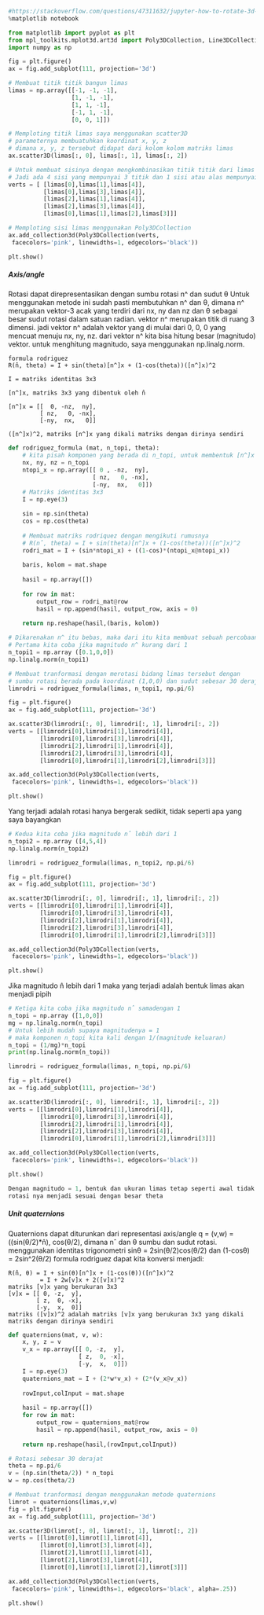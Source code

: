

```python
#https://stackoverflow.com/questions/47311632/jupyter-how-to-rotate-3d-graph
%matplotlib notebook
```


```python
from matplotlib import pyplot as plt
from mpl_toolkits.mplot3d.art3d import Poly3DCollection, Line3DCollection
import numpy as np

fig = plt.figure()
ax = fig.add_subplot(111, projection='3d')

# Membuat titik titik bangun limas
limas = np.array([[-1, -1, -1],
                  [1, -1, -1],
                  [1, 1, -1],
                  [-1, 1, -1],
                  [0, 0, 1]])

# Memploting titik limas saya menggunakan scatter3D
# parameternya membuatuhkan koordinat x, y, z 
# dimana x, y, z tersebut didapat dari kolom kolom matriks limas 
ax.scatter3D(limas[:, 0], limas[:, 1], limas[:, 2])

# Untuk membuat sisinya dengan mengkombinasikan titik titik dari limas tersebut
# Jadi ada 4 sisi yang mempunyai 3 titik dan 1 sisi atau alas mempunyai 4 titik
verts = [ [limas[0],limas[1],limas[4]],
          [limas[0],limas[3],limas[4]],
          [limas[2],limas[1],limas[4]],
          [limas[2],limas[3],limas[4]], 
          [limas[0],limas[1],limas[2],limas[3]]]

# Memploting sisi limas menggunakan Poly3DCollection
ax.add_collection3d(Poly3DCollection(verts, 
 facecolors='pink', linewidths=1, edgecolors='black'))

plt.show()
```


##### Axis/angle #####
Rotasi dapat direpresentasikan dengan sumbu rotasi n^ dan sudut θ
Untuk menggunakan metode ini sudah pasti membutuhkan n^ dan θ, dimana 
n^ merupakan vektor-3 acak yang terdiri dari nx, ny dan nz dan θ 
sebagai besar sudut rotasi dalam satuan radian. vektor n^ merupakan
titik di ruang 3 dimensi. jadi vektor n^ adalah vektor yang di mulai 
dari 0, 0, 0 yang mencuat menuju nx, ny, nz.
dari vektor n^ kita bisa hitung besar (magnitudo) vektor. 
untuk menghitung magnitudo, saya menggunakan np.linalg.norm.

```
formula rodriguez
R(n̂, theta) = I + sin(theta)[n^]x + (1-cos(theta))([n^]x)^2

I = matriks identitas 3x3

[n^]x, matriks 3x3 yang dibentuk oleh n̂

[n^]x = [[  0, -nz,  ny],
         [ nz,   0, -nx],
         [-ny,  nx,   0]]

([n^]x)^2, matriks [n^]x yang dikali matriks dengan dirinya sendiri
```


```python
def rodriguez_formula (mat, n_topi, theta):
    # kita pisah komponen yang berada di n_topi, untuk membentuk [n^]x
    nx, ny, nz = n_topi
    ntopi_x = np.array([[ 0 , -nz,  ny],
                        [ nz,   0, -nx],
                        [-ny,  nx,   0]])
    # Matriks identitas 3x3
    I = np.eye(3)
    
    sin = np.sin(theta)
    cos = np.cos(theta)
    
    # Membuat matriks rodriquez dengan mengikuti rumusnya
    # R(n̂, theta) = I + sin(theta)[n^]x + (1-cos(theta))([n^]x)^2
    rodri_mat = I + (sin*ntopi_x) + ((1-cos)*(ntopi_x@ntopi_x))
    
    baris, kolom = mat.shape
    
    hasil = np.array([])
    
    for row in mat:
        output_row = rodri_mat@row
        hasil = np.append(hasil, output_row, axis = 0)
    
    return np.reshape(hasil,(baris, kolom))
```


```python
# Dikarenakan n^ itu bebas, maka dari itu kita membuat sebuah percobaan
# Pertama kita coba jika magnitudo n^ kurang dari 1 
n_topi1 = np.array ([0.1,0,0])
np.linalg.norm(n_topi1)
```

```python
# Membuat tranformasi dengan merotasi bidang limas tersebut dengan
# sumbu rotasi berada pada koordinat (1,0,0) dan sudut sebesar 30 derajat
limrodri = rodriguez_formula(limas, n_topi1, np.pi/6)

fig = plt.figure()
ax = fig.add_subplot(111, projection='3d')

ax.scatter3D(limrodri[:, 0], limrodri[:, 1], limrodri[:, 2])
verts = [[limrodri[0],limrodri[1],limrodri[4]],
         [limrodri[0],limrodri[3],limrodri[4]],
         [limrodri[2],limrodri[1],limrodri[4]],
         [limrodri[2],limrodri[3],limrodri[4]],
         [limrodri[0],limrodri[1],limrodri[2],limrodri[3]]]

ax.add_collection3d(Poly3DCollection(verts, 
 facecolors='pink', linewidths=1, edgecolors='black'))

plt.show()
```

Yang terjadi adalah rotasi hanya bergerak sedikit, tidak seperti apa yang saya bayangkan 

```python
# Kedua kita coba jika magnitudo n̂ lebih dari 1 
n_topi2 = np.array ([4,5,4])
np.linalg.norm(n_topi2)
```

```python
limrodri = rodriguez_formula(limas, n_topi2, np.pi/6)

fig = plt.figure()
ax = fig.add_subplot(111, projection='3d')

ax.scatter3D(limrodri[:, 0], limrodri[:, 1], limrodri[:, 2])
verts = [[limrodri[0],limrodri[1],limrodri[4]],
         [limrodri[0],limrodri[3],limrodri[4]],
         [limrodri[2],limrodri[1],limrodri[4]],
         [limrodri[2],limrodri[3],limrodri[4]],
         [limrodri[0],limrodri[1],limrodri[2],limrodri[3]]]

ax.add_collection3d(Poly3DCollection(verts, 
 facecolors='pink', linewidths=1, edgecolors='black'))

plt.show()
```

Jika magnitudo n̂ lebih dari 1 maka yang terjadi adalah bentuk limas akan menjadi pipih

```python
# Ketiga kita coba jika magnitudo n̂ samadengan 1
n_topi = np.array ([1,0,0])
mg = np.linalg.norm(n_topi)
# Untuk lebih mudah supaya magnitudenya = 1 
# maka komponen n_topi kita kali dengan 1/(magnitude keluaran)
n_topi = (1/mg)*n_topi
print(np.linalg.norm(n_topi))
```

```python
limrodri = rodriguez_formula(limas, n_topi, np.pi/6)

fig = plt.figure()
ax = fig.add_subplot(111, projection='3d')

ax.scatter3D(limrodri[:, 0], limrodri[:, 1], limrodri[:, 2])
verts = [[limrodri[0],limrodri[1],limrodri[4]],
         [limrodri[0],limrodri[3],limrodri[4]],
         [limrodri[2],limrodri[1],limrodri[4]],
         [limrodri[2],limrodri[3],limrodri[4]],
         [limrodri[0],limrodri[1],limrodri[2],limrodri[3]]]

ax.add_collection3d(Poly3DCollection(verts, 
 facecolors='pink', linewidths=1, edgecolors='black'))

plt.show()
```

```python
Dengan magnitudo = 1, bentuk dan ukuran limas tetap seperti awal tidak ada yang berubah dan 
rotasi nya menjadi sesuai dengan besar theta
```


##### Unit quaternions #####
Quaternions dapat diturunkan dari representasi axis/angle
q = (v,w) = ((sin(θ/2)*n̂), cos(θ/2), dimana  nˆ dan θ sumbu dan sudut rotasi. menggunakan identitas trigonometri sinθ = 2sin(θ/2)cos(θ/2)
dan (1-cosθ) = 2sin^2(θ/2)
formula rodriguez dapat kita konversi menjadi:

```
R(n̂, θ) = I + sin(θ)[n^]x + (1-cos(θ))([n^]x)^2
         = I + 2w[v]x + 2([v]x)^2
matriks [v]x yang berukuran 3x3
[v]x = [[ 0, -z,  y],
        [ z,  0, -x],
        [-y,  x,  0]]
matriks ([v]x)^2 adalah matriks [v]x yang berukuran 3x3 yang dikali matriks dengan dirinya sendiri
```

```python
def quaternions(mat, v, w):
    x, y, z = v
    v_x = np.array([[ 0, -z,  y],
                    [ z,  0, -x],
                    [-y,  x,  0]])
    I = np.eye(3)
    quaternions_mat = I + (2*w*v_x) + (2*(v_x@v_x))
    
    rowInput,colInput = mat.shape
    
    hasil = np.array([])
    for row in mat:
        output_row = quaternions_mat@row
        hasil = np.append(hasil, output_row, axis = 0)
    
    return np.reshape(hasil,(rowInput,colInput))
```


```python
# Rotasi sebesar 30 derajat
theta = np.pi/6
v = (np.sin(theta/2)) * n_topi
w = np.cos(theta/2)
```


```python
# Membuat tranformasi dengan menggunakan metode quaternions 
limrot = quaternions(limas,v,w)
fig = plt.figure()
ax = fig.add_subplot(111, projection='3d')

ax.scatter3D(limrot[:, 0], limrot[:, 1], limrot[:, 2])
verts = [[limrot[0],limrot[1],limrot[4]],
         [limrot[0],limrot[3],limrot[4]],
         [limrot[2],limrot[1],limrot[4]],
         [limrot[2],limrot[3],limrot[4]],
         [limrot[0],limrot[1],limrot[2],limrot[3]]]

ax.add_collection3d(Poly3DCollection(verts, 
 facecolors='pink', linewidths=1, edgecolors='black', alpha=.25))

plt.show()
```
